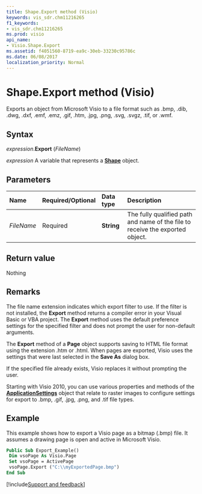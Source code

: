 ```yaml
---
title: Shape.Export method (Visio)
keywords: vis_sdr.chm11216265
f1_keywords:
- vis_sdr.chm11216265
ms.prod: visio
api_name:
- Visio.Shape.Export
ms.assetid: f4051560-8719-ea9c-30eb-33230c95786c
ms.date: 06/08/2017
localization_priority: Normal
---
```



# Shape.Export method (Visio)

Exports an object from Microsoft Visio to a file format such as .bmp, .dib, .dwg, .dxf, .emf, .emz, .gif, .htm, .jpg, .png, .svg, .svgz, .tif, or .wmf.


## Syntax

_expression_.**Export** (_FileName_)

_expression_ A variable that represents a **[Shape](Visio.Shape.md)** object.


## Parameters



|Name|Required/Optional|Data type|Description|
|:-----|:-----|:-----|:-----|
| _FileName_|Required| **String**|The fully qualified path and name of the file to receive the exported object.|

## Return value

Nothing


## Remarks

The file name extension indicates which export filter to use. If the filter is not installed, the **Export** method returns a compiler error in your Visual Basic or VBA project. The **Export** method uses the default preference settings for the specified filter and does not prompt the user for non-default arguments.

The **Export** method of a **Page** object supports saving to HTML file format using the extension .htm or .html. When pages are exported, Visio uses the settings that were last selected in the **Save As** dialog box.

If the specified file already exists, Visio replaces it without prompting the user.

Starting with Visio 2010, you can use various properties and methods of the **[ApplicationSettings](Visio.ApplicationSettings.md)** object that relate to raster images to configure settings for export to .bmp, .gif, .jpg, .png, and .tif file types.


## Example

This example shows how to export a Visio page as a bitmap (.bmp) file. It assumes a drawing page is open and active in Microsoft Visio.


```vb
Public Sub Export_Example() 
 Dim vsoPage As Visio.Page 
 Set vsoPage = ActivePage 
 vsoPage.Export ("C:\\myExportedPage.bmp") 
End Sub
```

[!include[Support and feedback](~/includes/feedback-boilerplate.md)]